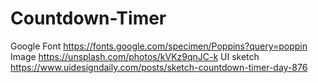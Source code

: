 # Countdown-Timer
Google Font https://fonts.google.com/specimen/Poppins?query=poppin
Image https://unsplash.com/photos/kVKz9qnJC-k
UI sketch https://www.uidesigndaily.com/posts/sketch-countdown-timer-day-876
